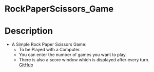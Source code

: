 # RockPaperScissors_Game

# Description
  * A Simple Rock Paper Scissors Game:
    * To be Played with a Computer.
    * You can enter the number of games you want to play.
    * There is also a score window which is displayed after every turn.
[GitHub](http://github.com)
